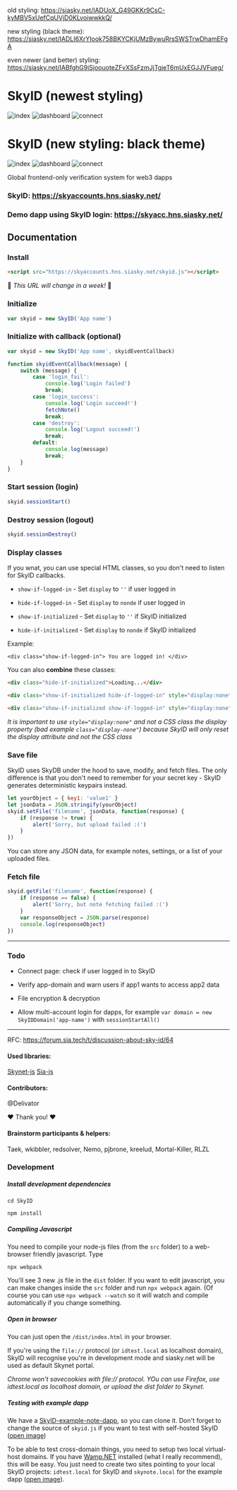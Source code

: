 old styling: https://siasky.net/IADUoX_G49GKKr9CsC-kyMBV5xUefCqUVjD0KLvoiwwkkQ/

new styling (black theme): https://siasky.net/IADLI6XrYIook758BKYCKjUMzBywuRrsSWSTrwDhamEFgA

even newer (and better) styling: https://siasky.net/IABfghG9iSjoouoteZFvXSsFzmJjTgjeT6mUxEGJJVFueg/

# SkyID (newest styling)

![index](https://raw.githubusercontent.com/10000multiplier/SkyID-1/main/screenshots/index-v2.jpg)
![dashboard](https://raw.githubusercontent.com/10000multiplier/SkyID-1/main/screenshots/dashboard-v2.jpg)
![connect](https://raw.githubusercontent.com/10000multiplier/SkyID-1/main/screenshots/connect-v2.jpg)


# SkyID (new styling: black theme)

![index](https://raw.githubusercontent.com/10000multiplier/SkyID-1/main/screenshots/index.jpg)
![dashboard](https://raw.githubusercontent.com/10000multiplier/SkyID-1/main/screenshots/dashboard.jpg)
![connect](https://raw.githubusercontent.com/10000multiplier/SkyID-1/main/screenshots/connect.jpg)

Global frontend-only verification system for web3 dapps

### SkyID: https://skyaccounts.hns.siasky.net/

### Demo dapp using SkyID login: https://skyacc.hns.siasky.net/

## Documentation

### Install
``` html
<script src="https://skyaccounts.hns.siasky.net/skyid.js"></script>
```
🔼 *This URL will change in a week!* 🔼

### Initialize
``` javascript
var skyid = new SkyID('App name')
```

### Initialize with callback (optional)
``` javascript
var skyid = new SkyID('App name', skyidEventCallback)

function skyidEventCallback(message) {
	switch (message) {
		case 'login_fail':
			console.log('Login failed')
			break;
		case 'login_success':
			console.log('Login succeed!')
			fetchNote()
			break;
		case 'destroy':
			console.log('Logout succeed!')
			break;
		default:
			console.log(message)
			break;
	}
}
```

### Start session (login)

``` javascript
skyid.sessionStart()
```

### Destroy session (logout)

``` javascript
skyid.sessionDestroy()
```

### Display classes

If you wnat, you can use special HTML classes, so you don't need to listen for SkyID callbacks.

- `show-if-logged-in` - Set `display` to `''` if user logged in

- `hide-if-logged-in` - Set `display` to `nonde` if user logged in

- `show-if-initialized` - Set `display` to `''` if SkyID initialized

- `hide-if-initialized` - Set `display` to `nonde` if SkyID initialized

Example:

```
<div class="show-if-logged-in"> You are logged in! </div>
```

You can also **combine** these classes:

``` html
<div class="hide-if-initialized">Loading...</div>

<div class="show-if-initialized hide-if-logged-in" style="display:none"> Loaded and you are not logged in :( </div>

<div class="show-if-initialized show-if-logged-in" style="display:none"> Loaded and you are logged in! </div>
```
*It is important to use `style="display:none"` and not a CSS class the display property (bad example `class="display-none"`) because SkyID will only reset the display attribute and not the CSS class*




### Save file

SkyID uses SkyDB under the hood to save, modify, and fetch files. The only difference is that you don't need to remember for your secret key - SkyID generates deterministic keypairs instead.


``` javascript
let yourObject = { key1: 'value1' }
let jsonData = JSON.stringify(yourObject)
skyid.setFile('filename', jsonData, function(response) {
	if (response != true) {
		alert('Sorry, but upload failed :(')
	}
})
```
You can store any JSON data, for example notes, settings, or a list of your uploaded files.


### Fetch file
``` javascript
skyid.getFile('filename', function(response) {
	if (response == false) {
		alert('Sorry, but note fetching failed :(')
	}
	var responseObject = JSON.parse(response)
	console.log(responseObject)
})
```

___


### Todo

- Connect page: check if user logged in to SkyID

- Verify app-domain and warn users if app1 wants to access app2 data

- File encryption & decryption

- Allow multi-account login for dapps, for example `var domain = new SkyIDDomain('app-name')` with `sessionStartAll()`

___

RFC: https://forum.sia.tech/t/discussion-about-sky-id/64

#### Used libraries:
[Skynet-js](https://github.com/NebulousLabs/skynet-js)
[Sia-js](https://github.com/escada-finance/sia-js)

#### Contributors:

@Delivator

❤ Thank you! ❤

#### Brainstorm participants & helpers:
Taek, wkibbler, redsolver, Nemo, pjbrone, kreelud, Mortal-Killer, RLZL

### Development

##### Install development dependencies

`cd SkyID`

`npm install`

##### Compiling Javascript
You need to compile your node-js files (from the `src` folder) to a web-browser friendly javascript. Type

`npx webpack`

You'll see 3 new .js file in the `dist` folder. If you want to edit javascript, you can make changes inside the `src` folder and run `npx webpack` again. (Of course you can use `npx webpack --watch` so it will watch and compile automatically if you change something.

##### Open in browser
You can just open the `/dist/index.html` in your browser.

If you're using the `file://` protocol (or `idtest.local` as localhost domain), SkyID will recognise you're in development mode and siasky.net will be used as default Skynet portal.

*Chrome won't savecookies with file:// protocol. YOu can use Firefox, use idtest.local as localhost domain, or upload the dist folder to Skynet.*

##### Testing with example dapp

We have a [SkyID-example-note-dapp](https://github.com/DaWe35/SkyID-example-note-dapp), so you can clone it. Don't forget to change the source of `skyid.js` if you want to test with self-hosted SkyID ([open image](https://raw.githubusercontent.com/DaWe35/SkyID/main/assets/skyid-example.png))

To be able to test cross-domain things, you need to setup two local virtual-host domains. If you have [Wamp.NET](https://wamp.net/) installed (what I really recommend), this will be easy. You just need to create two sites pointing to your local SkyID projects: `idtest.local` for SkyID and `skynote.local` for the example dapp ([open image](https://raw.githubusercontent.com/DaWe35/SkyID/main/assets/skyid_wamp.jpg)).




